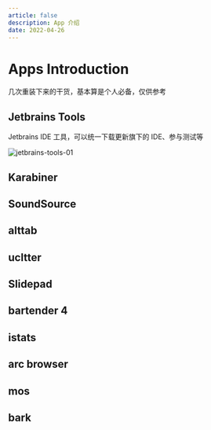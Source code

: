 ```yaml
---
article: false
description: App 介绍
date: 2022-04-26
---
```


# Apps Introduction

几次重装下来的干货，基本算是个人必备，仅供参考

## Jetbrains Tools

Jetbrains IDE 工具，可以统一下载更新旗下的 IDE、参与测试等

![jetbrains-tools-01](https://cdn.alomerry.com/blog/assets/img/posts/apps-intro-jetbrains-tools-01.jpg)

## Karabiner

## SoundSource

## alttab

## ucltter

## Slidepad

## bartender 4

## istats

## arc browser

## mos

## bark